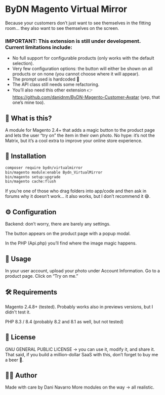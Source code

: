 # ByDN Magento Virtual Mirror

Because your customers don’t just want to see themselves in the fitting room… they also want to see themselves on the screen.

### IMPORTANT: This extension is still under development. Current limitations include:

- No full support for configurable products (only works with the default selection).
- Very few configuration options: the button will either be shown on all products or on none (you cannot choose where it will appear).
- The prompt used is hardcoded 😬
- The API class still needs some refactoring.
- You’ll also need this other extension 👉 https://github.com/danidnm/ByDN-Magento-Customer-Avatar (yep, that one’s mine too).

## 🤔 What is this?

A module for Magento 2.4+ that adds a magic button to the product page and lets the user “try on” the item in their own photo.
No hype: it’s not the Matrix, but it’s a cool extra to improve your online store experience.

## 🚀 Installation

```bash
composer require bydn/virtualmirror
bin/magento module:enable Bydn_VirtualMirror
bin/magento setup:upgrade
bin/magento cache:flush
```

If you’re one of those who drag folders into app/code and then ask in forums why it doesn’t work… it also works, but I don’t recommend it 😅.

## ⚙️ Configuration

Backend: don’t worry, there are barely any settings.

The button appears on the product page with a popup modal.

In the PHP (Api.php) you’ll find where the image magic happens.

## 🧪 Usage

In your user account, upload your photo under Account Information.
Go to a product page.
Click on “Try on me.”

## 🛠️ Requirements

Magento 2.4.8+ (tested). Probably works also in previews versions, but I didn't test it.

PHP 8.3 / 8.4 (probably 8.2 and 8.1 as well, but not tested)

## 📜 License

GNU GENERAL PUBLIC LICENSE → you can use it, modify it, and share it.
That said, if you build a million-dollar SaaS with this, don’t forget to buy me a beer 🍺.

## 👨‍💻 Author

Made with care by Dani Navarro
More modules on the way → all realistic.
